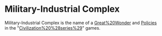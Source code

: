 # Military-Industrial Complex

Military-Industrial Complex is the name of a [Great%20Wonder](wonder) and [Policies](policy) in the "[Civilization%20%28series%29](Civilization)" games.